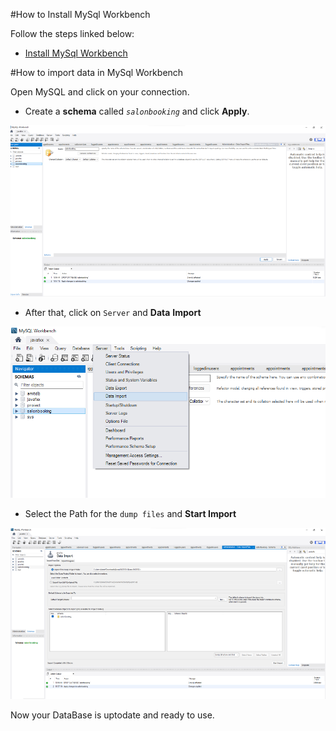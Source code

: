 #How to Install MySql Workbench

Follow the steps linked below:

* [Install MySql Workbench](https://www.youtube.com/redirect?event=video_description&redir_token=QUFFLUhqa3ZLTElLdEpQRDl6b1VSaWRvZFJRbndRbUV0Z3xBQ3Jtc0tsNk9SODRDOGQ0Nmw3TVIxbURlMkFOaVlnSG9tcWNGUWU3bUxSa01mb1JfNUFJUWQ1bjdTdGVzSHdNVkJzSC1ZQk5VTEdXQnNIYkVvOG95aktSWHdDSUpHSnF5MXpDZ3hDRXJNaE9UOVBWNnpzV2RjMA&q=https%3A%2F%2Fdev.mysql.com%2Fdownloads%2Fconnector%2Fj%2F&v=e8g9eNnFpHQ)

#How to import data in MySql Workbench

Open MySQL and click on your connection.

* Create a **schema** called _`salonbooking`_ and click **Apply**.

<img src="src/main/resources/docs/schema.png"/>

* After that, click on `Server` and **Data** **Import**

<img src="src/main/resources/docs/import.png"/>

* Select the Path for the `dump files` and **Start Import** 

<img src="src/main/resources/docs/dump.png">

Now your DataBase is uptodate and ready to use.